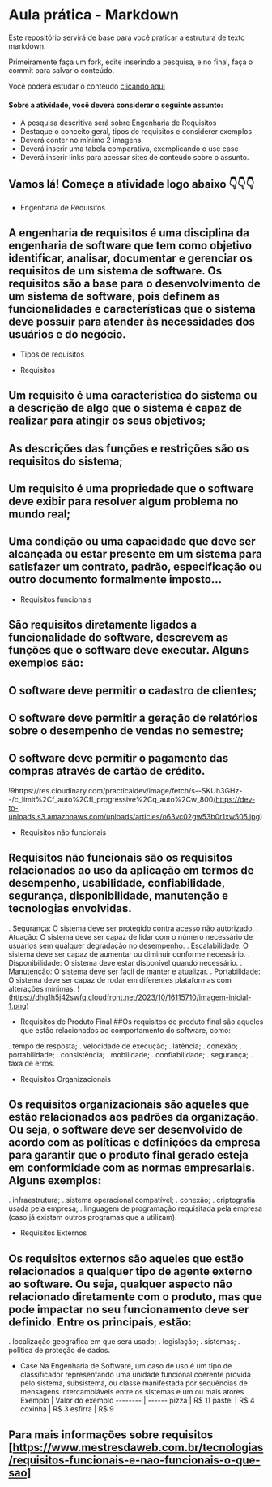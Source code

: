 # Aula prática - Markdown

Este repositório servirá de base para você praticar a estrutura de texto markdown. 

Primeiramente faça um fork, edite inserindo a pesquisa, e no final, faça o commit para salvar o conteúdo.

Você poderá estudar o conteúdo [clicando aqui](https://docs.pipz.com/central-de-ajuda/learning-center/guia-basico-de-markdown#open)

#### Sobre a atividade, você deverá considerar o seguinte assunto:

- A pesquisa descritiva será sobre Engenharia de Requisitos
- Destaque o conceito geral, tipos de requisitos e considerer exemplos
- Deverá conter no mínimo 2 imagens
- Deverá inserir uma tabela comparativa, exemplicando o use case
- Deverá inserir links para acessar sites de conteúdo sobre o assunto.


## Vamos lá! Começe a atividade logo abaixo 👇👇👇

* Engenharia de Requisitos

## A engenharia de requisitos é uma disciplina da engenharia de software que tem como objetivo identificar, analisar, documentar e gerenciar os requisitos de um sistema de software. Os requisitos são a base para o desenvolvimento de um sistema de software, pois definem as funcionalidades e características que o sistema deve possuir para atender às necessidades dos usuários e do negócio.

* Tipos de requisitos
  
* Requisitos

## Um requisito é uma característica do sistema ou a descrição de algo que o sistema é capaz de realizar para atingir os seus objetivos;
## As descrições das funções e restrições são os requisitos do sistema;
## Um requisito é uma propriedade que o software deve exibir para resolver algum problema no mundo real;
## Uma condição ou uma capacidade que deve ser alcançada ou estar presente em um sistema para satisfazer um contrato, padrão, especificação ou outro documento formalmente imposto...


 * Requisitos funcionais
## São requisitos diretamente ligados a funcionalidade do software, descrevem as funções que o software deve executar. Alguns exemplos são:

## O software deve permitir o cadastro de clientes;
## O software deve permitir a geração de relatórios sobre o desempenho de vendas no semestre;
## O software deve permitir o pagamento das compras através de cartão de crédito.
!9https://res.cloudinary.com/practicaldev/image/fetch/s--SKUh3GHz--/c_limit%2Cf_auto%2Cfl_progressive%2Cq_auto%2Cw_800/https://dev-to-uploads.s3.amazonaws.com/uploads/articles/o63vc02gw53b0r1xw505.jpg) 

* Requisitos não funcionais
## Requisitos não funcionais são os requisitos relacionados ao uso da aplicação em termos de desempenho, usabilidade, confiabilidade, segurança, disponibilidade, manutenção e tecnologias envolvidas.
. Segurança: O sistema deve ser protegido contra acesso não autorizado.
. Atuação: O sistema deve ser capaz de lidar com o número necessário de usuários sem qualquer degradação no desempenho.
. Escalabilidade: O sistema deve ser capaz de aumentar ou diminuir conforme necessário.
. Disponibilidade: O sistema deve estar disponível quando necessário.
. Manutenção: O sistema deve ser fácil de manter e atualizar.
. Portabilidade: O sistema deve ser capaz de rodar em diferentes plataformas com alterações mínimas.
!(https://dhg1h5j42swfq.cloudfront.net/2023/10/16115710/imagem-inicial-1.png)

* Requisitos de Produto Final
##Os requisitos de produto final são aqueles que estão relacionados ao comportamento do software, como:

. tempo de resposta;
. velocidade de execução;
. latência;
. conexão;
. portabilidade;
. consistência;
. mobilidade;
. confiabilidade;
. segurança;
. taxa de erros.

* Requisitos Organizacionais
## Os requisitos organizacionais são aqueles que estão relacionados aos padrões da organização. Ou seja, o software deve ser desenvolvido de acordo com as políticas e definições da empresa para garantir que o produto final gerado esteja em conformidade com as normas empresariais. Alguns exemplos:

. infraestrutura;
. sistema operacional compatível;
. conexão;
. criptografia usada pela empresa;
. linguagem de programação requisitada pela empresa (caso já existam outros programas que a utilizam).

* Requisitos Externos
## Os requisitos externos são aqueles que estão relacionados a qualquer tipo de agente externo ao software. Ou seja, qualquer aspecto não relacionado diretamente com o produto, mas que pode impactar no seu funcionamento deve ser definido. Entre os principais, estão:

. localização geográfica em que será usado;
. legislação;
. sistemas;
. política de proteção de dados.
* Case
 Na Engenharia de Software, um caso de uso é um tipo de classificador representando uma unidade funcional coerente provida pelo sistema, subsistema, ou classe manifestada por sequências de mensagens intercambiáveis entre os sistemas e um ou mais atores
Exemplo  | Valor do exemplo
-------- | ------
  pizza  | R$ 11
pastel   | R$ 4
coxinha  | R$ 3
esfirra  | R$ 9

## Para mais informações sobre requisitos [https://www.mestresdaweb.com.br/tecnologias/requisitos-funcionais-e-nao-funcionais-o-que-sao]
